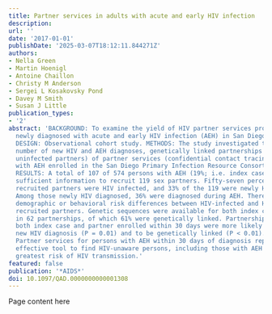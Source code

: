 ```yaml
---
title: Partner services in adults with acute and early HIV infection
description:
url: ''
date: '2017-01-01'
publishDate: '2025-03-07T18:12:11.844271Z'
authors:
- Nella Green
- Martin Hoenigl
- Antoine Chaillon
- Christy M Anderson
- Sergei L Kosakovsky Pond
- Davey M Smith
- Susan J Little
publication_types:
- '2'
abstract: 'BACKGROUND: To examine the yield of HIV partner services provided to persons
  newly diagnosed with acute and early HIV infection (AEH) in San Diego, United States.
  DESIGN: Observational cohort study. METHODS: The study investigated the yield (i.e.
  number of new HIV and AEH diagnoses, genetically linked partnerships and high-risk
  uninfected partners) of partner services (confidential contact tracing) for individuals
  with AEH enrolled in the San Diego Primary Infection Resource Consortium 1996-2014.
  RESULTS: A total of 107 of 574 persons with AEH (19%; i.e. index cases) provided
  sufficient information to recruit 119 sex partners. Fifty-seven percent of the 119
  recruited partners were HIV infected, and 33% of the 119 were newly HIV diagnosed.
  Among those newly HIV diagnosed, 36% were diagnosed during AEH. There were no significant
  demographic or behavioral risk differences between HIV-infected and HIV-uninfected
  recruited partners. Genetic sequences were available for both index cases and partners
  in 62 partnerships, of which 61% were genetically linked. Partnerships in which
  both index case and partner enrolled within 30 days were more likely to yield a
  new HIV diagnosis (P = 0.01) and to be genetically linked (P < 0.01). CONCLUSION:
  Partner services for persons with AEH within 30 days of diagnosis represents an
  effective tool to find HIV-unaware persons, including those with AEH who are at
  greatest risk of HIV transmission.'
featured: false
publication: '*AIDS*'
doi: 10.1097/QAD.0000000000001308
---
```


Page content here